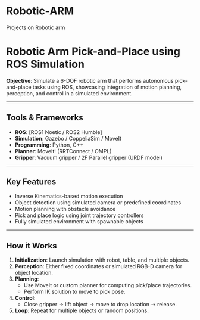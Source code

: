 # Robotic-ARM
Projects on Robotic arm
# Robotic Arm Pick-and-Place using ROS Simulation

**Objective**: Simulate a 6-DOF robotic arm that performs autonomous pick-and-place tasks using ROS, showcasing integration of motion planning, perception, and control in a simulated environment.

---

## Tools & Frameworks

- **ROS**: [ROS1 Noetic / ROS2 Humble]
- **Simulation**: Gazebo / CoppeliaSim / MoveIt
- **Programming**: Python, C++
- **Planner**: MoveIt! (RRTConnect / OMPL)
- **Gripper**: Vacuum gripper / 2F Parallel gripper (URDF model)

---

##  Key Features

-  Inverse Kinematics-based motion execution  
-  Object detection using simulated camera or predefined coordinates  
-  Motion planning with obstacle avoidance  
-  Pick and place logic using joint trajectory controllers  
-  Fully simulated environment with spawnable objects  

---

##  How it Works

1. **Initialization**: Launch simulation with robot, table, and multiple objects.
2. **Perception**: Either fixed coordinates or simulated RGB-D camera for object location.
3. **Planning**:
   - Use MoveIt or custom planner for computing pick/place trajectories.
   - Perform IK solution to move to pick pose.
4. **Control**:
   - Close gripper → lift object → move to drop location → release.
5. **Loop**: Repeat for multiple objects or random positions.
